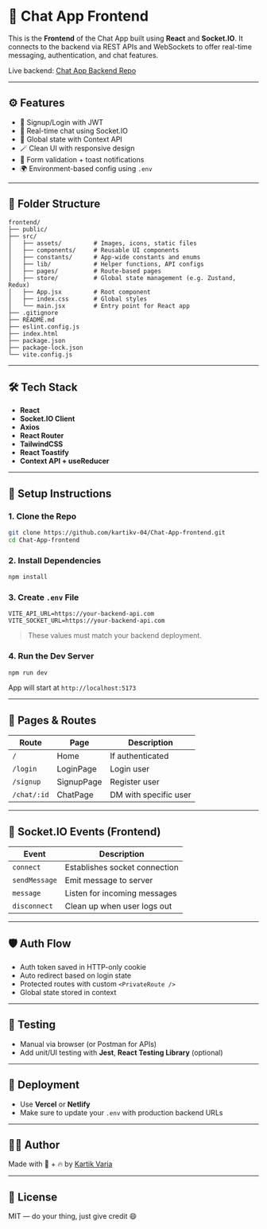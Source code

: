 # 💬 Chat App Frontend

This is the **Frontend** of the Chat App built using **React** and **Socket.IO**. It connects to the backend via REST APIs and WebSockets to offer real-time messaging, authentication, and chat features.

Live backend: [Chat App Backend Repo](https://github.com/kartikv-04/Chat-App-backend)

---

## ⚙️ Features

- 🔐 Signup/Login with JWT
- 💬 Real-time chat using Socket.IO
- 🧠 Global state with Context API
- 🪄 Clean UI with responsive design
- 🧼 Form validation + toast notifications
- 🌍 Environment-based config using `.env`

---

## 📁 Folder Structure

```
frontend/
├── public/
├── src/
│   ├── assets/         # Images, icons, static files
│   ├── components/     # Reusable UI components
│   ├── constants/      # App-wide constants and enums
│   ├── lib/            # Helper functions, API configs
│   ├── pages/          # Route-based pages
│   ├── store/          # Global state management (e.g. Zustand, Redux)
│   ├── App.jsx         # Root component
│   ├── index.css       # Global styles
│   └── main.jsx        # Entry point for React app
├── .gitignore
├── README.md
├── eslint.config.js
├── index.html
├── package.json
├── package-lock.json
└── vite.config.js
```

---

## 🛠️ Tech Stack

- **React**
- **Socket.IO Client**
- **Axios**
- **React Router**
- **TailwindCSS**
- **React Toastify**
- **Context API + useReducer**

---

## 🚀 Setup Instructions

### 1. Clone the Repo

```bash
git clone https://github.com/kartikv-04/Chat-App-frontend.git
cd Chat-App-frontend
```

### 2. Install Dependencies

```bash
npm install
```

### 3. Create `.env` File

```env
VITE_API_URL=https://your-backend-api.com
VITE_SOCKET_URL=https://your-backend-api.com
```

> These values must match your backend deployment.

### 4. Run the Dev Server

```bash
npm run dev
```

App will start at `http://localhost:5173`

---

## 🧩 Pages & Routes

| Route         | Page             | Description           |
| ------------- | ---------------- | --------------------- |
| `/`           | Home             | If authenticated      |
| `/login`      | LoginPage        | Login user            |
| `/signup`     | SignupPage       | Register user         |
| `/chat/:id`   | ChatPage         | DM with specific user |

---

## 🔌 Socket.IO Events (Frontend)

| Event         | Description                      |
| ------------- | -------------------------------- |
| `connect`     | Establishes socket connection    |
| `sendMessage` | Emit message to server           |
| `message`     | Listen for incoming messages     |
| `disconnect`  | Clean up when user logs out      |

---

## 🛡️ Auth Flow

- Auth token saved in HTTP-only cookie
- Auto redirect based on login state
- Protected routes with custom `<PrivateRoute />`
- Global state stored in context

---

## 🧪 Testing

- Manual via browser (or Postman for APIs)
- Add unit/UI testing with **Jest**, **React Testing Library** (optional)

---

## 🔧 Deployment

- Use **Vercel** or **Netlify**
- Make sure to update your `.env` with production backend URLs

---

## 👨‍💻 Author

Made with 🧠 + 🔥 by [Kartik Varia](https://github.com/kartikv-04)

---

## 📜 License

MIT — do your thing, just give credit 😄
